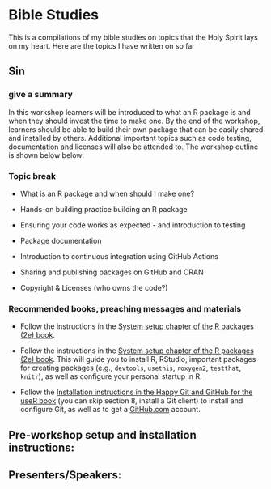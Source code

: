 # Bible Studies

This is a compilations of my bible studies on topics that the Holy Spirit lays on my heart. Here are the topics I have written on so far

## Sin

### give a summary
In this workshop learners will be introduced to what an R package is and when they should invest the time to make one. By the end of the workshop, learners should be able to build their own package that can be easily shared and installed by others. Additional important topics such as code testing, documentation and licenses will also be attended to. The workshop outline is shown below below:

### Topic break
- What is an R package and when should I make one?

- Hands-on building practice building an R package

- Ensuring your code works as expected - and introduction to testing

- Package documentation

- Introduction to continuous integration using GitHub Actions

- Sharing and publishing packages on GitHub and CRAN

- Copyright & Licenses (who owns the code?)

### Recommended books, preaching messages and materials 

- Follow the instructions in the [System setup chapter of the R packages (2e) book](https://r-pkgs.org/setup.html). 

- Follow the instructions in the [System setup chapter of the R packages (2e) book](https://r-pkgs.org/setup.html). This will guide you to install R, RStudio, important packages for creating packages (e.g., `devtools`, `usethis`, `roxygen2`, `testthat`, `knitr`), as well as configure your personal startup in R.
- Follow the [Installation instructions in the Happy Git and GitHub for the useR book](https://happygitwithr.com/github-acct) (you can skip section 8, install a Git client) to install and configure Git, as well as to get a [GitHub.com](http://github.com/) account. 

## Pre-workshop setup and installation instructions:



## Presenters/Speakers: 


